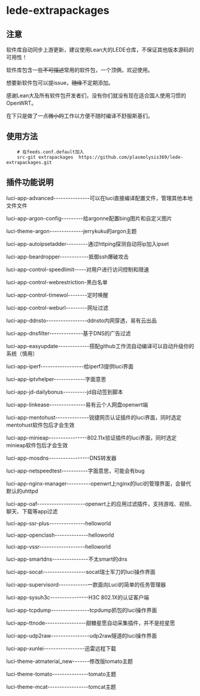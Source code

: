 # lede-extrapackages

## 注意

软件库自动同步上游更新，建议使用Lean大的LEDE仓库，不保证其他版本源码的可用性！

软件库包含一些<s>不可描述</s>常用的软件包，一个顶俩，欢迎使用。

想要新软件包可以提issue，<s>随缘</s>不定期添加。

感谢Lean大及所有软件包开发者们，没有你们就没有现在适合国人使用习惯的OpenWRT。

在下只是做了一点<s>微小的</s>工作以方便不随时编译不舒服斯基们。

## 使用方法

```Brach
    # 在feeds.conf.default加入
    src-git extrapackages  https://github.com/plasmolysis369/lede-extrapackages.git
``` 
 
 ## 插件功能说明

luci-app-advanced---------------可以在luci直接编译配置文件，管理其他本地文件文件

luci-app-argon-config---------给argonne配置bing图片和自定义图片

luci-theme-argon--------------jerrykuku的argon主题

luci-app-autoipsetadder---------通过httping探测自动将ip加入ipset

luci-app-beardropper------------抵御ssh爆破攻击

luci-app-control-speedlimit-----对用户进行访问控制和限速

luci-app-control-webrestriction-黑白名单

luci-app-control-timewol--------定时唤醒

luci-app-control-weburl---------网址过滤

luci-app-ddnsto-----------------ddnsto内网穿透，易有云出品

luci-app-dnsfilter--------------基于DNS的广告过滤

luci-app-easyupdate-------------搭配github工作流自动编译可以自动升级你的系统（慎用）

luci-app-iperf------------------给iperf3提供luci界面

luci-app-iptvhelper-------------字面意思

luci-app-jd-dailybonus----------jd自动签到脚本

luci-app-linkease---------------易有云个人网盘openwrt端

luci-app-mentohust--------------锐捷网页认证插件的luci界面，同时选定mentohust软件包后才会生效

luci-app-minieap----------------802.11x验证插件的luci界面，同时选定minieap软件包后才会生效

luci-app-mosdns-----------------DNS转发器

luci-app-netspeedtest-----------字面意思，可能会有bug

luci-app-nginx-manager----------openwrt上nginx的luci的管理界面，会替代默认的uhttpd

luci-app-oaf--------------------openwrt上的应用过滤插件，支持游戏、视频、聊天、下载等app过滤

luci-app-ssr-plus---------------helloworld

luci-app-openclash--------------helloworld

luci-app-vssr-------------------helloworld

luci-app-smartdns---------------不太smart的dns

luci-app-socat------------------socat瑞士军刀的luci操作界面

luci-app-supervisord------------一款面向Luci的简单的任务管理器

luci-app-sysuh3c----------------H3C 802.1X的认证客户端

luci-app-tcpdump----------------tcpdump抓包的luci操作界面

luci-app-ttnode-----------------甜糖星愿自动采集插件，并不是挖星愿

luci-app-udp2raw----------------udp2raw隧道的luci操作界面

luci-app-xunlei-----------------迅雷远程下载

luci-theme-atmaterial_new-------修改版tomato主题

luci-theme-tomato---------------tomato主题

luci-theme-mcat-----------------tomcat主题
